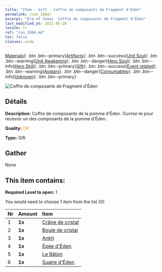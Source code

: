 ```yaml
---
title: "Item - Gift - Coffre de composants de Fragment d'Éden"
permalink: /con_1864/
excerpt: "Era of Chaos  Coffre de composants de Fragment d'Éden"
last_modified_at: 2021-05-28
locale: fr
ref: "con_1864.md"
toc: false
classes: wide
---
```

 [Materials](/ItemsFR/){: .btn .btn--primary}[Artifacts](/ItemsFR/Artifacts/){: .btn .btn--success}[Unit Soul](/ItemsFR/UnitSoul/){: .btn .btn--warning}[Unit Awakening](/ItemsFR/UnitAwakening/){: .btn .btn--danger}[Hero Soul](/ItemsFR/HeroSoul/){: .btn .btn--info}[Hero Skill](/ItemsFR/HeroSkill/){: .btn .btn--primary}[Gift](/ItemsFR/Gift/){: .btn .btn--success}[Event related](/ItemsFR/Events/){: .btn .btn--warning}[Avatars](/ItemsFR/Avatars/){: .btn .btn--danger}[Consumables](/ItemsFR/Consumables/){: .btn .btn--info}[Unknown](/ItemsFR/Unknown/){: .btn .btn--primary}

 ![Coffre de composants de Fragment d'Éden](/images/t/i_907487.png)

## Détails
 **Description:** Coffre de composants de la pomme d'Éden. Ouvrez-le pour recevoir un des composants de la pomme d'Éden.

 **Quality:** <span style="color: #FF8C00">OK</span>

 **Type:** Gift

## Gather

  None

## This item contains:

 **Required Level to open:** 1

 You would need to choose 1 item from the list (0):

  | Nr | Amount |     Item    |
  |:---|:-------|:------------|
  | 1 |  **1x** | [Crâne de cristal](/ItemsFR/art_182/) |  | 
  | 2 |  **1x** | [Boule de cristal](/ItemsFR/art_183/) |  | 
  | 3 |  **1x** | [Ankh](/ItemsFR/art_184/) |  | 
  | 4 |  **1x** | [Épée d'Éden](/ItemsFR/art_185/) |  | 
  | 5 |  **1x** | [Le Bâton](/ItemsFR/art_186/) |  | 
  | 6 |  **1x** | [Suaire d'Éden](/ItemsFR/art_187/) |  | 
